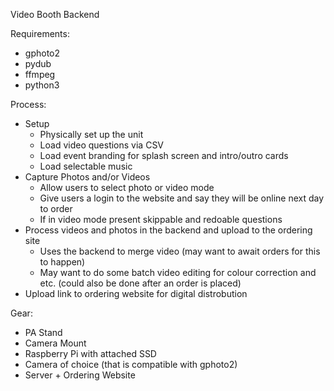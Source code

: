 Video Booth Backend

Requirements:
- gphoto2
- pydub
- ffmpeg
- python3

Process:
- Setup
  - Physically set up the unit
  - Load video questions via CSV
  - Load event branding for splash screen and intro/outro cards
  - Load selectable music
- Capture Photos and/or Videos
  - Allow users to select photo or video mode
  - Give users a login to the website and say they will be online next day to order
  - If in video mode present skippable and redoable questions
- Process videos and photos in the backend and upload to the ordering site
  - Uses the backend to merge video (may want to await orders for this to happen)
  - May want to do some batch video editing for colour correction and etc. (could also be done after an order is placed)
- Upload link to ordering website for digital distrobution

Gear:
- PA Stand
- Camera Mount
- Raspberry Pi with attached SSD
- Camera of choice (that is compatible with gphoto2)
- Server + Ordering Website
